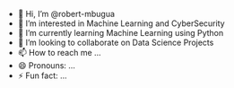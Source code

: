 - 👋 Hi, I’m @robert-mbugua
- 👀 I’m interested in Machine Learning and CyberSecurity
- 🌱 I’m currently learning Machine Learning using Python
- 💞️ I’m looking to collaborate on Data Science Projects
- 📫 How to reach me ...
- 😄 Pronouns: ...
- ⚡ Fun fact: ...

<!---
robert-data/robert-data is a ✨ special ✨ repository because its `README.md` (this file) appears on your GitHub profile.
You can click the Preview link to take a look at your changes.
--->
